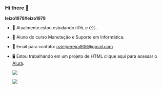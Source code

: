 ### Hi there 👋


**leizo1979/leizo1979** 


- 🔭 Atualmente estou estudando `HTML` e `CSS`.
- 🧑 Aluno do curso Manuteção e Suporte em Informática.
- 📧 Email para contato: ozielpereira806@gmail.com
- 🖥️ Estou trabalhando em um projeto de HTML
  clique aqui para acessar o [Alura](https://www.alura.com.br).
  
  ![](https://media.tenor.com/41I-iMyClCgAAAAM/programmer-programming.gif)
  
  ![](https://media.tenor.com/TQrQ6tmnlbMAAAAM/happy-programmer.gif)
